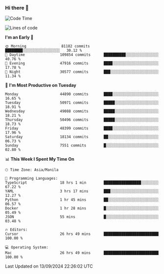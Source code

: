 ### Hi there 👋

<!--START_SECTION:waka-->
![Code Time](http://img.shields.io/badge/Code%20Time-5%2C546%20hrs%2051%20mins-blue)

![Lines of code](https://img.shields.io/badge/From%20Hello%20World%20I%27ve%20Written-119.1%20million%20lines%20of%20code-blue)

**I'm an Early 🐤** 

```text
🌞 Morning                81182 commits       ████████░░░░░░░░░░░░░░░░░   30.12 % 
🌆 Daytime                109854 commits      ██████████░░░░░░░░░░░░░░░   40.76 % 
🌃 Evening                47916 commits       ████░░░░░░░░░░░░░░░░░░░░░   17.78 % 
🌙 Night                  30577 commits       ███░░░░░░░░░░░░░░░░░░░░░░   11.34 % 
```
📅 **I'm Most Productive on Tuesday** 

```text
Monday                   44890 commits       ████░░░░░░░░░░░░░░░░░░░░░   16.65 % 
Tuesday                  50971 commits       █████░░░░░░░░░░░░░░░░░░░░   18.91 % 
Wednesday                49088 commits       █████░░░░░░░░░░░░░░░░░░░░   18.21 % 
Thursday                 50496 commits       █████░░░░░░░░░░░░░░░░░░░░   18.73 % 
Friday                   48399 commits       ████░░░░░░░░░░░░░░░░░░░░░   17.96 % 
Saturday                 18134 commits       ██░░░░░░░░░░░░░░░░░░░░░░░   06.73 % 
Sunday                   7551 commits        █░░░░░░░░░░░░░░░░░░░░░░░░   02.80 % 
```


📊 **This Week I Spent My Time On** 

```text
🕑︎ Time Zone: Asia/Manila

💬 Programming Languages: 
TypeScript               18 hrs 1 min        █████████████████░░░░░░░░   67.22 % 
YAML                     3 hrs 17 mins       ███░░░░░░░░░░░░░░░░░░░░░░   12.27 % 
Python                   1 hr 45 mins        ██░░░░░░░░░░░░░░░░░░░░░░░   06.57 % 
Docker                   1 hr 28 mins        █░░░░░░░░░░░░░░░░░░░░░░░░   05.49 % 
JSON                     55 mins             █░░░░░░░░░░░░░░░░░░░░░░░░   03.48 % 

🔥 Editors: 
Cursor                   26 hrs 49 mins      █████████████████████████   100.00 % 

💻 Operating System: 
Mac                      26 hrs 49 mins      █████████████████████████   100.00 % 
```


 Last Updated on 13/09/2024 22:26:02 UTC
<!--END_SECTION:waka-->


<!--
**rad182/rad182** is a ✨ _special_ ✨ repository because its `README.md` (this file) appears on your GitHub profile.

Here are some ideas to get you started:

- 🔭 I’m currently working on ...
- 🌱 I’m currently learning ...
- 👯 I’m looking to collaborate on ...
- 🤔 I’m looking for help with ...
- 💬 Ask me about ...
- 📫 How to reach me: ...
- 😄 Pronouns: ...
- ⚡ Fun fact: ...
-->
